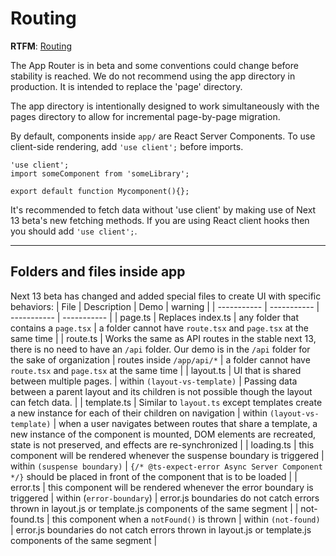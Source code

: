 # Routing

**RTFM**: [Routing](https://beta.nextjs.org/docs/routing/fundamentals)


The App Router is in beta and some conventions could change before stability is reached. We do not recommend using the app directory in production. It is intended to replace the 'page' directory. 

The app directory is intentionally designed to work simultaneously with the pages directory to allow for incremental page-by-page migration.

By default, components inside `app/` are React Server Components. To use client-side rendering, add `'use client';` before imports. 

```
'use client';
import someComponent from 'someLibrary';

export default function Mycomponent(){};
```

It's recommended to fetch data without 'use client' by making use of Next 13 beta's new fetching methods. If you are using React client hooks then you should add `'use client';`.

_________________

## Folders and files inside app

Next 13 beta has changed and added special files to create UI with specific behaviors:
| File     | Description | Demo | warning |
| ----------- | ----------- | ----------- | ----------- |
| page.ts | Replaces index.ts | any folder that contains a `page.tsx` | a folder cannot have `route.tsx` and `page.tsx` at the same time |
| route.ts | Works the same as API routes in the stable next 13, there is no need to have an `/api` folder. Our demo is in the `/api` folder for the sake of organization | routes inside `/app/api/*` | a folder cannot have `route.tsx` and `page.tsx` at the same time |
| layout.ts | UI that is shared between multiple pages. | within `(layout-vs-template)` | Passing data between a parent layout and its children is not possible though the layout can fetch data. |
| template.ts | Similar to `layout.ts` except templates create a new instance for each of their children on navigation |  within `(layout-vs-template)` | when a user navigates between routes that share a template, a new instance of the component is mounted, DOM elements are recreated, state is not preserved, and effects are re-synchronized  |
| loading.ts | this component will be rendered whenever the suspense boundary is triggered | within `(suspense boundary)` | `{/* @ts-expect-error Async Server Component */}` should be placed in front of the component that is to be loaded | 
| error.ts | this component will be rendered whenever the error boundary is triggered | within (`error-boundary`) | error.js boundaries do not catch errors thrown in layout.js or template.js components of the same segment | 
| not-found.ts | this component when a `notFound()` is thrown | within `(not-found)` | error.js boundaries do not catch errors thrown in layout.js or template.js components of the same segment |

